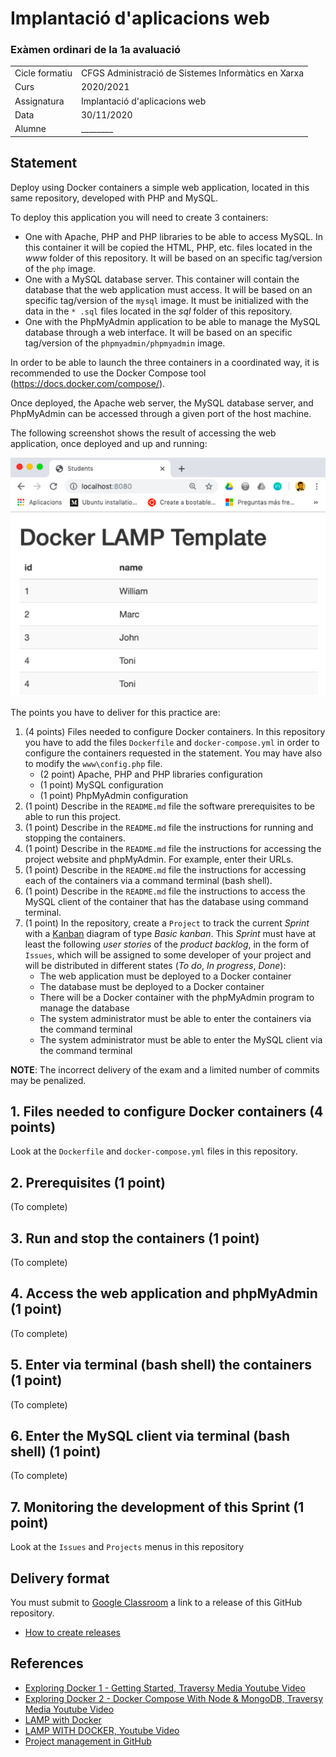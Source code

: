# Implantació d'aplicacions web
### Exàmen ordinari de la 1a avaluació

|                |                                                     |
| -------------- | --------------------------------------------------- |
| Cicle formatiu | CFGS Administració de Sistemes Informàtics en Xarxa |
| Curs           | 2020/2021                                           |
| Assignatura    | Implantació d'aplicacions web                       |
| Data           | 30/11/2020                                          |
| Alumne         | ________                                            |

## Statement

Deploy using Docker containers a simple web application, located in this same repository, developed with PHP and MySQL.

To deploy this application you will need to create 3 containers:
* One with Apache, PHP and PHP libraries to be able to access MySQL. In this container it will be copied the HTML, PHP, etc. files located in the *www* folder of this repository. It will be based on an specific tag/version of the `php` image.
* One with a MySQL database server. This container will contain the database that the web application must access. It will be based on an specific tag/version of the `mysql` image. It must be initialized with the data in the `* .sql` files located in the *sql* folder of this repository.
* One with the PhpMyAdmin application to be able to manage the MySQL database through a web interface. It will be based on an specific tag/version of the `phpmyadmin/phpmyadmin` image.

In order to be able to launch the three containers in a coordinated way, it is recommended to use the Docker Compose tool (https://docs.docker.com/compose/).

Once deployed, the Apache web server, the MySQL database server, and PhpMyAdmin can be accessed through a given port of the host machine.

The following screenshot shows the result of accessing the web application, once deployed and up and running:

![alt text](demo.png "Application Demo")

The points you have to deliver for this practice are:
1. (4 points) Files needed to configure Docker containers. In this repository you have to add the files `Dockerfile` and `docker-compose.yml` in order to configure the containers requested in the statement. You may have also to modify the `www\config.php` file.
    * (2 point) Apache, PHP and PHP libraries configuration
    * (1 point) MySQL configuration
    * (1 point) PhpMyAdmin configuration
2. (1 point) Describe in the `README.md` file the software prerequisites to be able to run this project.
3. (1 point) Describe in the `README.md` file the instructions for running and stopping the containers.
4. (1 point) Describe in the `README.md` file the instructions for accessing the project website and phpMyAdmin. For example, enter their URLs.
5. (1 point) Describe in the `README.md` file the instructions for accessing each of the containers via a command terminal (bash shell).
6. (1 point) Describe in the `README.md` file the instructions to access the MySQL client of the container that has the database using command terminal.
7. (1 point) In the repository, create a `Project` to track the current *Sprint* with a [Kanban](https://es.wikipedia.org/wiki/Kanban) diagram of type *Basic kanban*. This *Sprint* must have at least the following *user stories* of the *product backlog*, in the form of `Issues`, which will be assigned to some developer of your project and will be distributed in different states (*To do*, *In progress*, *Done*):
   * The web application must be deployed to a Docker container
   * The database must be deployed to a Docker container
   * There will be a Docker container with the phpMyAdmin program to manage the database
   * The system administrator must be able to enter the containers via the command terminal
   * The system administrator must be able to enter the MySQL client via the command terminal

**NOTE**: The incorrect delivery of the exam and a limited number of commits may be penalized.

## 1. Files needed to configure Docker containers (4 points)
Look at the `Dockerfile` and `docker-compose.yml` files in this repository.

## 2. Prerequisites (1 point)
(To complete)

## 3. Run and stop the containers (1 point)
(To complete)

## 4. Access the web application and phpMyAdmin (1 point)
(To complete)

## 5. Enter via terminal (bash shell) the containers (1 point)
(To complete)

## 6. Enter the MySQL client via terminal (bash shell) (1 point)
(To complete)

## 7. Monitoring the development of this Sprint (1 point)
Look at the `Issues` and `Projects` menus in this repository

## Delivery format

You must submit to [Google Classroom](https://classroom.google.com) a link to a release of this GitHub repository.

* [How to create releases](https://help.github.com/articles/creating-releases/)

## References

* [Exploring Docker 1 - Getting Started, Traversy Media Youtube Video](https://youtu.be/Kyx2PsuwomE)
* [Exploring Docker 2 - Docker Compose With Node & MongoDB, Traversy Media Youtube Video](https://youtu.be/hP77Rua1E0c)
* [LAMP with Docker](https://magmax.org/blog/lamp-con-docker/)
* [LAMP WITH DOCKER, Youtube Video](https://www.youtube.com/watch?v=lrhwWX49Uss)
* [Project management in GitHub](https://github.com/features/project-management/)

